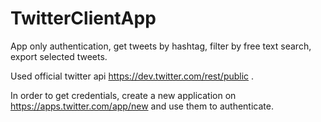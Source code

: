 # TwitterClientApp
App only authentication, get tweets by hashtag, filter by free text search, export selected tweets.

Used official twitter api https://dev.twitter.com/rest/public .

In order to get credentials, create a new application on https://apps.twitter.com/app/new and use them to authenticate.
